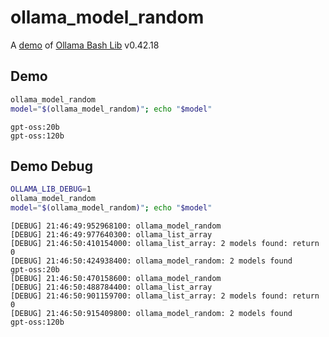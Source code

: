 # ollama_model_random

A [demo](../README.md#demos) of [Ollama Bash Lib](https://github.com/attogram/ollama-bash-lib) v0.42.18

## Demo

```bash
ollama_model_random
model="$(ollama_model_random)"; echo "$model"
```
```
gpt-oss:20b
gpt-oss:120b
```

## Demo Debug

```bash
OLLAMA_LIB_DEBUG=1
ollama_model_random
model="$(ollama_model_random)"; echo "$model"
```
```
[DEBUG] 21:46:49:952968100: ollama_model_random
[DEBUG] 21:46:49:977640300: ollama_list_array
[DEBUG] 21:46:50:410154000: ollama_list_array: 2 models found: return 0
[DEBUG] 21:46:50:424938400: ollama_model_random: 2 models found
gpt-oss:20b
[DEBUG] 21:46:50:470158600: ollama_model_random
[DEBUG] 21:46:50:488784400: ollama_list_array
[DEBUG] 21:46:50:901159700: ollama_list_array: 2 models found: return 0
[DEBUG] 21:46:50:915409800: ollama_model_random: 2 models found
gpt-oss:120b
```
